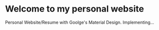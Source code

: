# Welcome to my personal website
Personal Website/Resume with Goolge's Material Design. Implementing...
